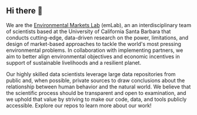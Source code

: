 ## Hi there 👋

We are the [Environmental Markets Lab](https://emlab.ucsb.edu/) (emLab), an an interdisciplinary team of scientists based at the University of California Santa Barbara that conducts cutting-edge, data-driven research on the power, limitations, and design of market-based approaches to tackle the world's most pressing environmental problems. In collaboration with implementing partners, we aim to better align environmental objectives and economic incentives in support of sustainable livelihoods and a resilient planet. 

Our highly skilled data scientists leverage large data repositories from public and, when possible, private sources to draw conclusions about the relationship between human behavior and the natural world. We believe that the scientific process should be transparent and open to examination, and we uphold that value by striving to make our code, data, and tools publicly accessible. Explore our repos to learn more about our work!
